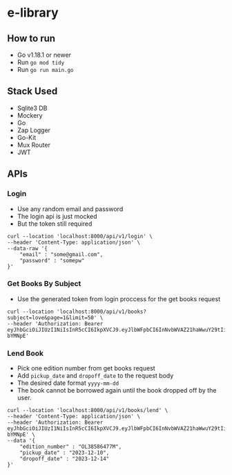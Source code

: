 # e-library
## How to run
- Go v1.18.1 or newer
- Run `go mod tidy`
- Run `go run main.go`

## Stack Used
- Sqlite3 DB
- Mockery
- Go
- Zap Logger
- Go-Kit
- Mux Router
- JWT

## APIs
### Login
- Use any random email and password
- The login api is just mocked
- But the token still required

```
curl --location 'localhost:8000/api/v1/login' \
--header 'Content-Type: application/json' \
--data-raw '{
    "email" : "some@gmail.com",
    "password" : "somepw"
}'
```

### Get Books By Subject
- Use the generated token from login proccess for the get books request

```
curl --location 'localhost:8000/api/v1/books?subject=love&page=1&limit=50' \
--header 'Authorization: Bearer eyJhbGciOiJIUzI1NiIsInR5cCI6IkpXVCJ9.eyJlbWFpbCI6InNvbWVAZ21haWwuY29tIiwiZXhwIjoxNzAxNDAxNDk0LCJpYXQiOjE3MDE0MDA1OTR9.4IhB0A5sGvQc611ykM5MITRx0iDY_fVQTFZK-bYMNpE'
```

### Lend Book
- Pick one edition number from get books request
- Add `pickup_date` and `dropoff_date` to the request body
- The desired date format `yyyy-mm-dd`
- The book cannot be borrowed again until the book dropped off by the user.

```
curl --location 'localhost:8000/api/v1/books/lend' \
--header 'Content-Type: application/json' \
--header 'Authorization: Bearer eyJhbGciOiJIUzI1NiIsInR5cCI6IkpXVCJ9.eyJlbWFpbCI6InNvbWVAZ21haWwuY29tIiwiZXhwIjoxNzAxNDAxNDk0LCJpYXQiOjE3MDE0MDA1OTR9.4IhB0A5sGvQc611ykM5MITRx0iDY_fVQTFZK-bYMNpE' \
--data '{
    "edition_number" : "OL38586477M",
    "pickup_date" : "2023-12-10",
    "dropoff_date" : "2023-12-14"
}'
```